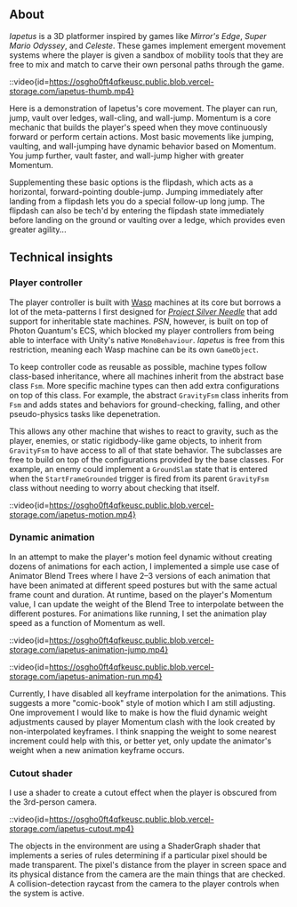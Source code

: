 ## About

*Iapetus* is a 3D platformer inspired by games like *Mirror's Edge*, *Super Mario Odyssey*, and *Celeste*. These games implement emergent movement systems where the player is given a sandbox of mobility tools that they are free to mix and match to carve their own personal paths through the game.

::video{id=https://osgho0ft4qfkeusc.public.blob.vercel-storage.com/iapetus-thumb.mp4}

Here is a demonstration of Iapetus's core movement. The player can run, jump, vault over ledges, wall-cling, and wall-jump. Momentum is a core mechanic that builds the player's speed when they move continuously forward or perform certain actions. Most basic movements like jumping, vaulting, and wall-jumping have dynamic behavior based on Momentum. You jump further, vault faster, and wall-jump higher with greater Momentum.

Supplementing these basic options is the flipdash, which acts as a horizontal, forward-pointing double-jump. Jumping immediately after landing from a flipdash lets you do a special follow-up long jump. The flipdash can also be tech'd by entering the flipdash state immediately before landing on the ground or vaulting over a ledge, which provides even greater agility...

## Technical insights

### Player controller

The player controller is built with [Wasp](/code?item=Wasp) machines at its core but borrows a lot of the meta-patterns I first designed for *[Project Silver Needle](/games?item=Project%20Silver%20Needle)* that add support for inheritable state machines. *PSN*, however, is built on top of Photon Quantum's ECS, which blocked my player controllers from being able to interface with Unity's native `MonoBehaviour`. *Iapetus* is free from this restriction, meaning each Wasp machine can be its own `GameObject`.

To keep controller code as reusable as possible, machine types follow class-based inheritance, where all machines inherit from the abstract base class `Fsm`. More specific machine types can then add extra configurations on top of this class. For example, the abstract `GravityFsm` class inherits from `Fsm` and adds states and behaviors for ground-checking, falling, and other pseudo-physics tasks like depenetration.

This allows any other machine that wishes to react to gravity, such as the player, enemies, or static rigidbody-like game objects, to inherit from `GravityFsm` to have access to all of that state behavior. The subclasses are free to build on top of the configurations provided by the base classes. For example, an enemy could implement a `GroundSlam` state that is entered when the `StartFrameGrounded` trigger is fired from its parent `GravityFsm` class without needing to worry about checking that itself.

::video{id=https://osgho0ft4qfkeusc.public.blob.vercel-storage.com/iapetus-motion.mp4}

### Dynamic animation

In an attempt to make the player's motion feel dynamic without creating dozens of animations for each action, I implemented a simple use case of Animator Blend Trees where I have 2–3 versions of each animation that have been animated at different speed postures but with the same actual frame count and duration. At runtime, based on the player's Momentum value, I can update the weight of the Blend Tree to interpolate between the different postures. For animations like running, I set the animation play speed as a function of Momentum as well.

::video{id=https://osgho0ft4qfkeusc.public.blob.vercel-storage.com/iapetus-animation-jump.mp4}

::video{id=https://osgho0ft4qfkeusc.public.blob.vercel-storage.com/iapetus-animation-run.mp4}

Currently, I have disabled all keyframe interpolation for the animations. This suggests a more "comic-book" style of motion which I am still adjusting. One improvement I would like to make is how the fluid dynamic weight adjustments caused by player Momentum clash with the look created by non-interpolated keyframes. I think snapping the weight to some nearest increment could help with this, or better yet, only update the animator's weight when a new animation keyframe occurs.

### Cutout shader

I use a shader to create a cutout effect when the player is obscured from the 3rd-person camera.

::video{id=https://osgho0ft4qfkeusc.public.blob.vercel-storage.com/iapetus-cutout.mp4}

The objects in the environment are using a ShaderGraph shader that implements a series of rules determining if a particular pixel should be made transparent. The pixel's distance from the player in screen space and its physical distance from the camera are the main things that are checked. A collision-detection raycast from the camera to the player controls when the system is active.

